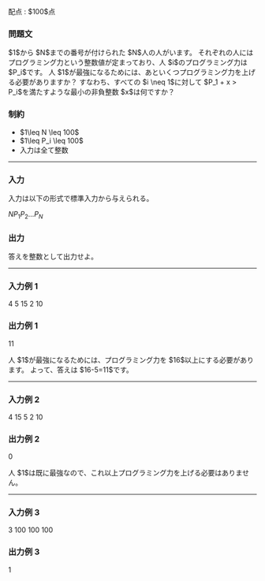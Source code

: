 
<div>

<span>

<span>

<p>
配点 : $100$点
</p>

<div>

<section>

### **問題文**

<p>
$1$から $N$までの番号が付けられた $N$人の人がいます。
それぞれの人にはプログラミング力という整数値が定まっており、人 $i$のプログラミング力は $P_i$です。
人 $1$が最強になるためには、あといくつプログラミング力を上げる必要がありますか？
すなわち、すべての $i \neq 1$に対して $P_1 + x > P_i$を満たすような最小の非負整数 $x$は何ですか？
</p>

</section>

</div>

<div>

<section>

### **制約**

<ul>

<li>
$1\leq N \leq 100$
</li>

<li>
$1\leq P_i \leq 100$
</li>

<li>
入力は全て整数
</li>

</ul>

</section>

</div>

---

<div>

<div>

<section>

### **入力**

<p>
入力は以下の形式で標準入力から与えられる。
</p>

<div>

$N$$P_1$$P_2$$\dots$$P_N$
</div>

</section>

</div>

<div>

<section>

### **出力**

<p>
答えを整数として出力せよ。
</p>

</section>

</div>

</div>

---

<div>

<section>

### **入力例 1**

<div>

4
5 15 2 10

</div>

</section>

</div>

<div>

<section>

### **出力例 1**

<div>

11

</div>

<p>
人 $1$が最強になるためには、プログラミング力を $16$以上にする必要があります。
よって、答えは $16-5=11$です。
</p>

</section>

</div>

---

<div>

<section>

### **入力例 2**

<div>

4
15 5 2 10

</div>

</section>

</div>

<div>

<section>

### **出力例 2**

<div>

0

</div>

<p>
人 $1$は既に最強なので、これ以上プログラミング力を上げる必要はありません。
</p>

</section>

</div>

---

<div>

<section>

### **入力例 3**

<div>

3
100 100 100

</div>

</section>

</div>

<div>

<section>

### **出力例 3**

<div>

1

</div>

</section>

</div>

</span>

</span>

</div>
